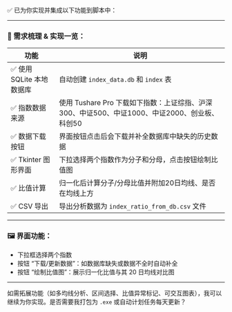 ✅ 已为你实现并集成以下功能到脚本中：

---

### 📌 需求梳理 & 实现一览：

| 功能                | 说明                                                            |
| ----------------- | ------------------------------------------------------------- |
| ✅ 使用 SQLite 本地数据库 | 自动创建 `index_data.db` 和 `index` 表                              |
| ✅ 指数数据来源          | 使用 Tushare Pro 下载如下指数：上证综指、沪深300、中证500、中证1000、中证2000、创业板、科创50 |
| ✅ 数据下载按钮          | 界面按钮点击后会下载并补全数据库中缺失的历史数据                                      |
| ✅ Tkinter 图形界面    | 下拉选择两个指数作为分子和分母，点击按钮绘制比值图                                     |
| ✅ 比值计算            | 归一化后计算分子/分母比值并附加20日均线、是否在均线上方                                 |
| ✅ CSV 导出          | 导出分析数据为 `index_ratio_from_db.csv` 文件                          |

---

### 🖼 界面功能：

* 下拉框选择两个指数
* 按钮 “下载/更新数据”：如数据库缺失或数据不全时自动补全
* 按钮 “绘制比值图”：展示归一化比值与其 20 日均线对比图

---

如需拓展功能（如多均线分析、区间选择、比值异常标记、可交互图表），我可以继续为你实现。是否需要我打包为 `.exe` 或自动计划任务每天更新？
